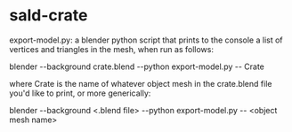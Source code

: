 # sald-crate

export-model.py: a blender python script that prints to the console a list of vertices and triangles in the mesh, when run as follows:

blender --background crate.blend --python export-model.py -- Crate

where Crate is the name of whatever object mesh in the crate.blend file you'd like to print, or more generically:

blender --background <.blend file> --python export-model.py -- \<object mesh name\>
